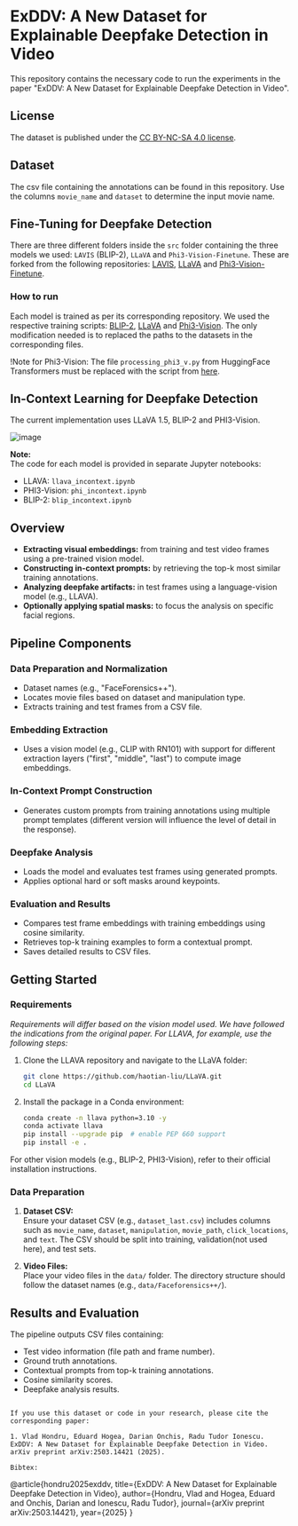 
# ExDDV: A New Dataset for Explainable Deepfake Detection in Video
This repository contains the necessary code to run the experiments in the paper "ExDDV: A New Dataset for Explainable Deepfake Detection in Video". 

## License

The dataset is published under the [CC BY-NC-SA 4.0 license](https://creativecommons.org/licenses/by-nc-sa/4.0/deed.en).

## Dataset
The csv file containing the annotations can be found in this repository. Use the columns `movie_name` and `dataset` to determine the input movie name.

## Fine-Tuning for Deepfake Detection
There are three different folders inside the `src` folder containing the three models we used: `LAVIS` (BLIP-2), `LLaVA` and `Phi3-Vision-Finetune`. These are forked from the following repositories: [LAVIS](https://github.com/salesforce/LAVIS), [LLaVA](https://github.com/haotian-liu/LLaVA/tree/main) and [Phi3-Vision-Finetune](https://github.com/2U1/Phi3-Vision-Finetune).

### How to run
Each model is trained as per its corresponding repository. We used the respective training scripts: [BLIP-2](src/LAVIS/lavis/projects/blip2/train/pretrain_stage2_xai.yaml), [LLaVA](src/LLaVA/scripts/v1_5/finetune_task_lora.sh) and [Phi3-Vision](src/Phi3-Vision-Finetune/scripts/finetune_lora_vision.sh). The only modification needed is to replaced the paths to the datasets in the corresponding files.

!Note for Phi3-Vision: The file `processing_phi3_v.py` from HuggingFace Transformers must be replaced with the script from [here](src/Phi3-Vision-Finetune/proccessing_phi3_v.py).

## In-Context Learning for Deepfake Detection

The current implementation uses LLaVA 1.5, BLIP-2 and PHI3-Vision. 

![image](https://github.com/user-attachments/assets/9ea67b6c-9412-4de3-9e65-2886276ee44f)

**Note:**  
The code for each model is provided in separate Jupyter notebooks:
- LLAVA: `llava_incontext.ipynb`
- PHI3-Vision: `phi_incontext.ipynb`
- BLIP-2: `blip_incontext.ipynb`

## Overview

- **Extracting visual embeddings:** from training and test video frames using a pre-trained vision model.
- **Constructing in-context prompts:** by retrieving the top-k most similar training annotations.
- **Analyzing deepfake artifacts:** in test frames using a language-vision model (e.g., LLAVA).
- **Optionally applying spatial masks:** to focus the analysis on specific facial regions.

## Pipeline Components

### Data Preparation and Normalization
- Dataset names (e.g., "FaceForensics++").
- Locates movie files based on dataset and manipulation type.
- Extracts training and test frames from a CSV file.

### Embedding Extraction
- Uses a vision model (e.g., CLIP with RN101) with support for different extraction layers ("first", "middle", "last") to compute image embeddings.

### In-Context Prompt Construction
- Generates custom prompts from training annotations using multiple prompt templates (different version will influence the level of detail in the response).

### Deepfake Analysis
- Loads the model and evaluates test frames using generated prompts.
- Applies optional hard or soft masks around keypoints.

### Evaluation and Results
- Compares test frame embeddings with training embeddings using cosine similarity.
- Retrieves top-k training examples to form a contextual prompt.
- Saves detailed results to CSV files.

## Getting Started

### Requirements

*Requirements will differ based on the vision model used. We have followed the indications from the original paper. For LLAVA, for example, use the following steps:*

1. Clone the LLAVA repository and navigate to the LLaVA folder:
   ```bash
   git clone https://github.com/haotian-liu/LLaVA.git
   cd LLaVA
   ```
2. Install the package in a Conda environment:
   ```bash
   conda create -n llava python=3.10 -y
   conda activate llava
   pip install --upgrade pip  # enable PEP 660 support
   pip install -e .
   ```

For other vision models (e.g., BLIP-2, PHI3-Vision), refer to their official installation instructions.

### Data Preparation

1. **Dataset CSV:**  
   Ensure your dataset CSV (e.g., `dataset_last.csv`) includes columns such as `movie_name`, `dataset`, `manipulation`, `movie_path`, `click_locations`, and `text`. The CSV should be split into training, validation(not used here), and test sets.

2. **Video Files:**  
   Place your video files in the `data/` folder. The directory structure should follow the dataset names (e.g., `data/Faceforensics++/`).


## Results and Evaluation

The pipeline outputs CSV files containing:
- Test video information (file path and frame number).
- Ground truth annotations.
- Contextual prompts from top-k training annotations.
- Cosine similarity scores.
- Deepfake analysis results.


```

If you use this dataset or code in your research, please cite the corresponding paper:

1. Vlad Hondru, Eduard Hogea, Darian Onchis, Radu Tudor Ionescu. ExDDV: A New Dataset for Explainable Deepfake Detection in Video. arXiv preprint arXiv:2503.14421 (2025).

Bibtex:
```
@article{hondru2025exddv,
  title={ExDDV: A New Dataset for Explainable Deepfake Detection in Video},
  author={Hondru, Vlad and Hogea, Eduard and Onchis, Darian and Ionescu, Radu Tudor},
  journal={arXiv preprint arXiv:2503.14421},
  year={2025}
}
```
